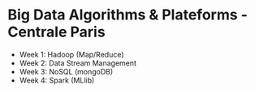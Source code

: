# Big Data Algorithms & Plateforms - Centrale Paris

- Week 1: Hadoop (Map/Reduce)
- Week 2: Data Stream Management
- Week 3: NoSQL (mongoDB)
- Week 4: Spark (MLlib)
